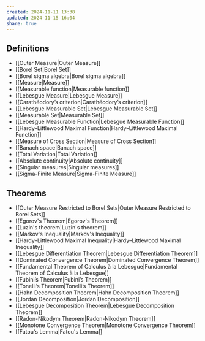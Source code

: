 ```yaml
---
created: 2024-11-11 13:38
updated: 2024-11-15 16:04
share: true
---
```


## Definitions 
- [[Outer Measure|Outer Measure]]
- [[Borel Set|Borel Set]]
- [[Borel sigma algebra|Borel sigma algebra]]
- [[Measure|Measure]]
- [[Measurable function|Measurable function]]
- [[Lebesgue Measure|Lebesgue Measure]]
- [[Carathéodory’s criterion|Carathéodory’s criterion]]
- [[Lebesgue Measurable Set|Lebesgue Measurable Set]]
- [[Measurable Set|Measurable Set]]
- [[Lebesgue Measurable Function|Lebesgue Measurable Function]]
- [[Hardy–Littlewood Maximal Function|Hardy–Littlewood Maximal Function]]
- [[Measure of Cross Section|Measure of Cross Section]]
- [[Banach space|Banach space]]
- [[Total Variation|Total Variation]]
- [[Absolute continuity|Absolute continuity]]
- [[Singular measures|Singular measures]]
- [[Sigma-Finite Measure|Sigma-Finite Measure]]


## Theorems 
- [[Outer Measure Restricted to Borel Sets|Outer Measure Restricted to Borel Sets]]
- [[Egorov's Theorem|Egorov's Theorem]]
- [[Luzin's theorem|Luzin's theorem]]
- [[Markov's Inequality|Markov's Inequality]]
- [[Hardy–Littlewood Maximal Inequality|Hardy–Littlewood Maximal Inequality]]
- [[Lebesgue Differentiation Theorem|Lebesgue Differentiation Theorem]]
- [[Dominated Convergence Theorem|Dominated Convergence Theorem]]
- [[Fundamental Theorem of Calculus à la Lebesgue|Fundamental Theorem of Calculus à la Lebesgue]]
- [[Fubini’s Theorem|Fubini’s Theorem]]
- [[Tonelli’s Theorem|Tonelli’s Theorem]]
- [[Hahn Decomposition Theorem|Hahn Decomposition Theorem]]
- [[Jordan Decomposition|Jordan Decomposition]]
- [[Lebesgue Decomposition Theorem|Lebesgue Decomposition Theorem]]
- [[Radon-Nikodym Theorem|Radon-Nikodym Theorem]]
- [[Monotone Convergence Theorem|Monotone Convergence Theorem]]
- [[Fatou's Lemma|Fatou's Lemma]]
